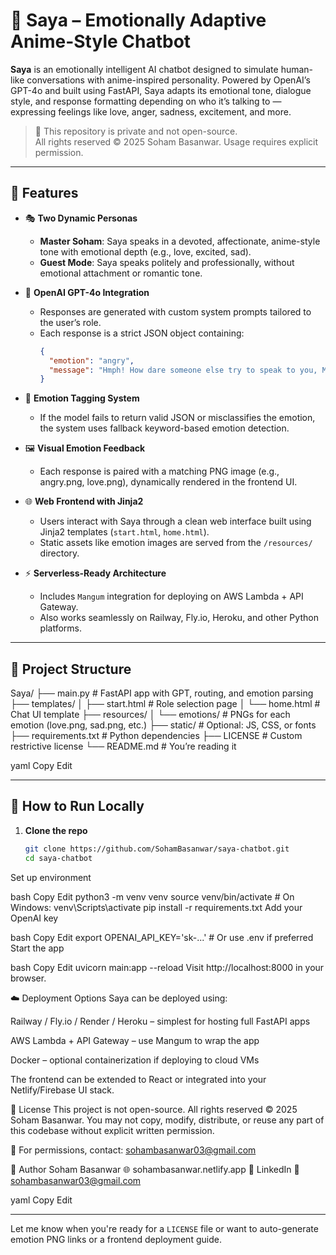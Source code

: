 # 🧠 Saya – Emotionally Adaptive Anime-Style Chatbot

**Saya** is an emotionally intelligent AI chatbot designed to simulate human-like conversations with anime-inspired personality. Powered by OpenAI’s GPT-4o and built using FastAPI, Saya adapts its emotional tone, dialogue style, and response formatting depending on who it’s talking to — expressing feelings like love, anger, sadness, excitement, and more.

> 🚫 This repository is private and not open-source.  
> All rights reserved © 2025 Soham Basanwar. Usage requires explicit permission.

---

## 🌟 Features

- 🎭 **Two Dynamic Personas**
  - **Master Soham**: Saya speaks in a devoted, affectionate, anime-style tone with emotional depth (e.g., love, excited, sad).
  - **Guest Mode**: Saya speaks politely and professionally, without emotional attachment or romantic tone.

- 🤖 **OpenAI GPT-4o Integration**
  - Responses are generated with custom system prompts tailored to the user’s role.
  - Each response is a strict JSON object containing:
    ```json
    {
      "emotion": "angry",
      "message": "Hmph! How dare someone else try to speak to you, Master Soham!"
    }
    ```

- 🧠 **Emotion Tagging System**
  - If the model fails to return valid JSON or misclassifies the emotion, the system uses fallback keyword-based emotion detection.

- 🖼️ **Visual Emotion Feedback**
  - Each response is paired with a matching PNG image (e.g., angry.png, love.png), dynamically rendered in the frontend UI.

- 🌐 **Web Frontend with Jinja2**
  - Users interact with Saya through a clean web interface built using Jinja2 templates (`start.html`, `home.html`).
  - Static assets like emotion images are served from the `/resources/` directory.

- ⚡ **Serverless-Ready Architecture**
  - Includes `Mangum` integration for deploying on AWS Lambda + API Gateway.
  - Also works seamlessly on Railway, Fly.io, Heroku, and other Python platforms.

---

## 🧾 Project Structure

Saya/
├── main.py # FastAPI app with GPT, routing, and emotion parsing
├── templates/
│ ├── start.html # Role selection page
│ └── home.html # Chat UI template
├── resources/
│ └── emotions/ # PNGs for each emotion (love.png, sad.png, etc.)
├── static/ # Optional: JS, CSS, or fonts
├── requirements.txt # Python dependencies
├── LICENSE # Custom restrictive license
└── README.md # You’re reading it

yaml
Copy
Edit

---

## 🚀 How to Run Locally

1. **Clone the repo**
   ```bash
   git clone https://github.com/SohamBasanwar/saya-chatbot.git
   cd saya-chatbot
Set up environment

bash
Copy
Edit
python3 -m venv venv
source venv/bin/activate   # On Windows: venv\Scripts\activate
pip install -r requirements.txt
Add your OpenAI key

bash
Copy
Edit
export OPENAI_API_KEY='sk-...'  # Or use .env if preferred
Start the app

bash
Copy
Edit
uvicorn main:app --reload
Visit http://localhost:8000 in your browser.

☁️ Deployment Options
Saya can be deployed using:

Railway / Fly.io / Render / Heroku – simplest for hosting full FastAPI apps

AWS Lambda + API Gateway – use Mangum to wrap the app

Docker – optional containerization if deploying to cloud VMs

The frontend can be extended to React or integrated into your Netlify/Firebase UI stack.

📄 License
This project is not open-source.
All rights reserved © 2025 Soham Basanwar.
You may not copy, modify, distribute, or reuse any part of this codebase without explicit written permission.

📧 For permissions, contact: sohambasanwar03@gmail.com

👤 Author
Soham Basanwar
🌐 sohambasanwar.netlify.app
🔗 LinkedIn
📧 sohambasanwar03@gmail.com

yaml
Copy
Edit

---

Let me know when you're ready for a `LICENSE` file or want to auto-generate emotion PNG links or a frontend deployment guide.
